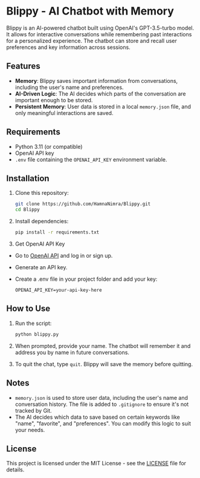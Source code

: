 # Blippy - AI Chatbot with Memory

Blippy is an AI-powered chatbot built using OpenAI's GPT-3.5-turbo model. It allows for interactive conversations while remembering past interactions for a personalized experience. The chatbot can store and recall user preferences and key information across sessions.

## Features
- **Memory**: Blippy saves important information from conversations, including the user's name and preferences.
- **AI-Driven Logic**: The AI decides which parts of the conversation are important enough to be stored.
- **Persistent Memory**: User data is stored in a local `memory.json` file, and only meaningful interactions are saved.

## Requirements

- Python 3.11 (or compatible)
- OpenAI API key
- `.env` file containing the `OPENAI_API_KEY` environment variable.

## Installation

1. Clone this repository:

    ```bash
    git clone https://github.com/HamnaNimra/Blippy.git
    cd Blippy
    ```

2. Install dependencies:

    ```bash
    pip install -r requirements.txt
    ```

3. Get OpenAI API Key
- Go to [OpenAI API](https://platform.openai.com/docs/overview) and log in or sign up.
- Generate an API key.
- Create a .env file in your project folder and add your key:

    ```
    OPENAI_API_KEY=your-api-key-here
    ```

## How to Use

1. Run the script:

    ```bash
    python blippy.py
    ```

2. When prompted, provide your name. The chatbot will remember it and address you by name in future conversations.

3. To quit the chat, type `quit`. Blippy will save the memory before quitting.

## Notes

- `memory.json` is used to store user data, including the user's name and conversation history. The file is added to `.gitignore` to ensure it's not tracked by Git.
- The AI decides which data to save based on certain keywords like "name", "favorite", and "preferences". You can modify this logic to suit your needs.

## License

This project is licensed under the MIT License - see the [LICENSE](LICENSE) file for details.

